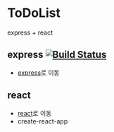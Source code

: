 # ToDoList

express + react


## express [![Build Status](https://travis-ci.org/bum752/Oh-My-App.svg)](https://travis-ci.org/bum752/Oh-My-App)

- [express](./express/)로 이동

## react

- [react](./express/)로 이동
- create-react-app
